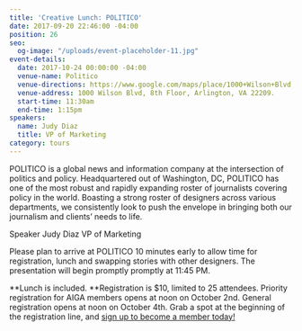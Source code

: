 ```yaml
---
title: 'Creative Lunch: POLITICO'
date: 2017-09-20 22:46:00 -04:00
position: 26
seo:
  og-image: "/uploads/event-placeholder-11.jpg"
event-details:
  date: 2017-10-24 00:00:00 -04:00
  venue-name: Politico
  venue-directions: https://www.google.com/maps/place/1000+Wilson+Blvd,+Arlington,+VA+22209/@38.8940401,-77.071351,17z/data=!3m1!4b1!4m5!3m4!1s0x89b7b6598c582815:0xda06907d98789bf0!8m2!3d38.8940401!4d-77.0691623
  venue-address: 1000 Wilson Blvd, 8th Floor, Arlington, VA 22209.
  start-time: 11:30am
  end-time: 1:15pm
speakers:
  name: Judy Diaz
  title: VP of Marketing
category: tours
---
```


POLITICO is a global news and information company at the intersection of politics and policy. Headquartered out of Washington, DC, POLITICO has one of the most robust and rapidly expanding roster of journalists covering policy in the world. Boasting a strong roster of designers across various departments, we consistently look to push the envelope in bringing both our journalism and clients’ needs to life.  
 
Speaker
Judy Diaz VP of Marketing
 
Please plan to arrive at POLITICO 10 minutes early to allow time for registration, lunch and swapping stories with other designers. The presentation will begin promptly promptly at 11:45 PM.

**Lunch is included. **Registration is $10, limited to 25 attendees. Priority registration for AIGA members opens at noon on October 2nd. General registration opens at noon on October 4th. Grab a spot at the beginning of the registration line, and [sign up to become a member today!](http://www.aiga.org/join)
